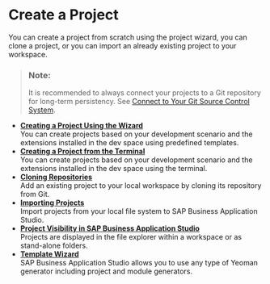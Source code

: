 <!-- loiofa59c5ab04834e46a9b2d1a788f45e50 -->

# Create a Project

You can create a project from scratch using the project wizard, you can clone a project, or you can import an already existing project to your workspace.

> ### Note:  
> It is recommended to always connect your projects to a Git repository for long-term persistency. See [Connect to Your Git Source Control System](Connect_to_Your_Git_Source_Control_System_e7a42bc.md).

-   **[Creating a Project Using the Wizard](Creating_a_Project_Using_the_Wizard_75ff480.md "You can create projects based on your development scenario and the extensions installed
		in the dev space using predefined templates.")**  
You can create projects based on your development scenario and the extensions installed in the dev space using predefined templates.
-   **[Creating a Project from the Terminal](Creating_a_Project_from_the_Terminal_c29e1a3.md "You can create projects based on your development scenario and the extensions installed
		in the dev space using the terminal.")**  
You can create projects based on your development scenario and the extensions installed in the dev space using the terminal.
-   **[Cloning Repositories](Cloning_Repositories_7a68bfa.md "Add an existing project to your local workspace by cloning its repository from
		Git.")**  
Add an existing project to your local workspace by cloning its repository from Git.
-   **[Importing Projects](Importing_Projects_2ada2be.md "Import projects from your local file system to SAP Business Application Studio. ")**  
Import projects from your local file system to SAP Business Application Studio.
-   **[Project Visibility in SAP Business Application Studio](Project_Visibility_in_SAP_Business_Application_Studio_0919ce1.md " Projects are displayed in the file explorer within a workspace or as stand-alone
		folders.")**  
 Projects are displayed in the file explorer within a workspace or as stand-alone folders.
-   **[Template Wizard](Template_Wizard_ba59cb6.md "SAP Business Application Studio allows you to use
		any type of Yeoman generator including project and module generators.")**  
SAP Business Application Studio allows you to use any type of Yeoman generator including project and module generators.

